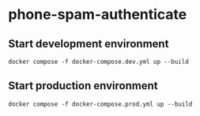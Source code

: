 # phone-spam-authenticate

## Start development environment

```docker compose -f docker-compose.dev.yml up --build```

## Start production environment

```docker compose -f docker-compose.prod.yml up --build```
